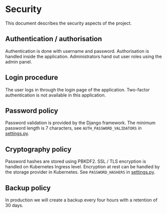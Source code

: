 # Security

This document describes the security aspects of the project.

## Authentication / authorisation

Authentication is done with username and password. Authorisation is handled inside the application. Administrators hand out user roles using the admin panel.

## Login procedure

The user logs in through the login page of the application. Two-factor authentication is not available in this application.

## Password policy

Password validation is provided by the Django framework. The minimum password length is 7 characters, see `AUTH_PASSWORD_VALIDATORS` in [settings.py](./kees/settings.py).

## Cryptography policy

Password hashes are stored using PBKDF2.  SSL / TLS encryption is handled on Kubernetes Ingress level. Encryption at rest can be handled by the storage provider in Kubernetes. See `PASSWORD_HASHERS` in [settings.py](./kees/settings.py).

## Backup policy

In production we will create a backup every four hours with a retention of 30 days.

